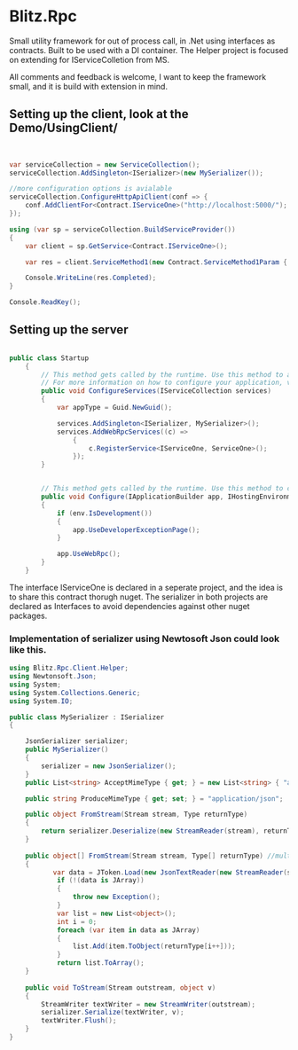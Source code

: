 # Blitz.Rpc

Small utility framework for  out of process call, in .Net using interfaces as contracts. 
Built to be used with a DI container. The Helper project is focused on extending for IServiceColletion from MS. 


All comments and feedback is welcome, I want to keep the framework small, and it is build with extension in mind. 



## Setting up the client, look at the Demo/UsingClient/

```csharp

    
var serviceCollection = new ServiceCollection();
serviceCollection.AddSingleton<ISerializer>(new MySerializer());

//more configuration options is avialable
serviceCollection.ConfigureHttpApiClient(conf => {
    conf.AddClientFor<Contract.IServiceOne>("http://localhost:5000/");
});

using (var sp = serviceCollection.BuildServiceProvider())
{
    var client = sp.GetService<Contract.IServiceOne>();

    var res = client.ServiceMethod1(new Contract.ServiceMethod1Param { NumberOfTasks = 25 });

    Console.WriteLine(res.Completed);
}

Console.ReadKey();

```


## Setting up the server

```csharp

public class Startup
    {
        // This method gets called by the runtime. Use this method to add services to the container.
        // For more information on how to configure your application, visit https://go.microsoft.com/fwlink/?LinkID=398940
        public void ConfigureServices(IServiceCollection services)
        {
            var appType = Guid.NewGuid();

            services.AddSingleton<ISerializer, MySerializer>();
            services.AddWebRpcServices((c) =>
                {
                    c.RegisterService<IServiceOne, ServiceOne>();
                });
        }


        // This method gets called by the runtime. Use this method to configure the HTTP request pipeline.
        public void Configure(IApplicationBuilder app, IHostingEnvironment env)
        {
            if (env.IsDevelopment())
            {
                app.UseDeveloperExceptionPage();
            }

            app.UseWebRpc();
        }
    }
```

The interface IServiceOne is declared in a seperate project, and the idea is to share this contract thorugh nuget. 
The serializer in both projects are declared as Interfaces to avoid dependencies against other nuget packages. 

### Implementation of serializer using Newtosoft Json could look like this. 
```csharp
using Blitz.Rpc.Client.Helper;
using Newtonsoft.Json;
using System;
using System.Collections.Generic;
using System.IO;

public class MySerializer : ISerializer
{

    JsonSerializer serializer;
    public MySerializer()
    {
        serializer = new JsonSerializer();
    }
    public List<string> AcceptMimeType { get; } = new List<string> { "application/json", "text/json" };

    public string ProduceMimeType { get; set; } = "application/json";

    public object FromStream(Stream stream, Type returnType)
    {
        return serializer.Deserialize(new StreamReader(stream), returnType);
    }
    
    public object[] FromStream(Stream stream, Type[] returnType) //multiparam.. 
    {
           var data = JToken.Load(new JsonTextReader(new StreamReader(stream)));
            if (!(data is JArray))
            {
                throw new Exception();
            }
            var list = new List<object>();
            int i = 0;
            foreach (var item in data as JArray)
            {
                list.Add(item.ToObject(returnType[i++]));
            }
            return list.ToArray();
    }
    
    public void ToStream(Stream outstream, object v)
    {
        StreamWriter textWriter = new StreamWriter(outstream);
        serializer.Serialize(textWriter, v);
        textWriter.Flush();
    }
}
```
